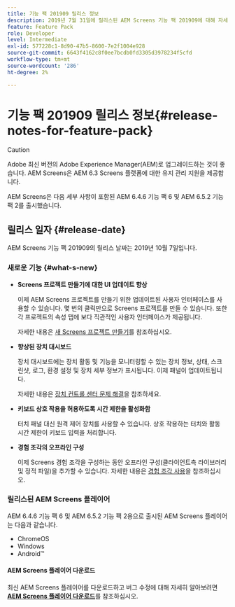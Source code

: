 ```yaml
---
title: 기능 팩 201909 릴리스 정보
description: 2019년 7월 31일에 릴리스된 AEM Screens 기능 팩 201909에 대해 자세히 알아보십시오.
feature: Feature Pack
role: Developer
level: Intermediate
exl-id: 577228c1-8d90-47b5-8600-7e2f1004e928
source-git-commit: 6643f4162c8f0ee7bcdb0fd3305d3978234f5cfd
workflow-type: tm+mt
source-wordcount: '286'
ht-degree: 2%

---
```


# 기능 팩 201909 릴리스 정보{#release-notes-for-feature-pack}

>[!CAUTION]
>
>Adobe 최신 버전의 Adobe Experience Manager(AEM)로 업그레이드하는 것이 좋습니다. AEM Screens은 AEM 6.3 Screens 플랫폼에 대한 유지 관리 지원을 제공합니다.

AEM Screens은 다음 세부 사항이 포함된 AEM 6.4.6 기능 팩 6 및 AEM 6.5.2 기능 팩 2를 출시했습니다.

## 릴리스 일자 {#release-date}

AEM Screens 기능 팩 201909의 릴리스 날짜는 2019년 10월 7일입니다.

### 새로운 기능 {#what-s-new}

* **Screens 프로젝트 만들기에 대한 UI 업데이트 향상**

  이제 AEM Screens 프로젝트를 만들기 위한 업데이트된 사용자 인터페이스를 사용할 수 있습니다. 몇 번의 클릭만으로 Screens 프로젝트를 만들 수 있습니다. 또한 각 프로젝트의 속성 탭에 보다 직관적인 사용자 인터페이스가 제공됩니다.

  자세한 내용은 [새 Screens 프로젝트 만들기](creating-a-screens-project.md)를 참조하십시오.

* **향상된 장치 대시보드**

  장치 대시보드에는 장치 활동 및 기능을 모니터링할 수 있는 장치 정보, 상태, 스크린샷, 로그, 환경 설정 및 장치 세부 정보가 표시됩니다. 이제 패널이 업데이트됩니다.

  자세한 내용은 [장치 컨트롤 센터 문제 해결](monitoring-screens.md)을 참조하세요.

* **키보드 상호 작용을 허용하도록 시간 제한을 활성화함**

  터치 패널 대신 원격 제어 장치를 사용할 수 있습니다. 상호 작용하는 터치와 활동 시간 제한이 키보드 입력을 처리합니다.

* **경험 조각의 오프라인 구성**

  이제 Screens 경험 조각을 구성하는 동안 오프라인 구성(클라이언트측 라이브러리 및 정적 파일)을 추가할 수 있습니다.
자세한 내용은 [경험 조각 사용](experience-fragments-in-screens.md)을 참조하십시오.

### 릴리스된 AEM Screens 플레이어

AEM 6.4.6 기능 팩 6 및 AEM 6.5.2 기능 팩 2용으로 출시된 AEM Screens 플레이어는 다음과 같습니다.

* ChromeOS
* Windows
* Android™

#### AEM Screens 플레이어 다운로드

최신 AEM Screens 플레이어를 다운로드하고 버그 수정에 대해 자세히 알아보려면 [**AEM Screens 플레이어 다운로드**](https://download.macromedia.com/screens/)를 참조하십시오.
